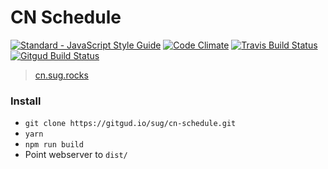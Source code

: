 # CN Schedule
[![Standard - JavaScript Style Guide](https://img.shields.io/badge/code%20style-standard-green.svg)](http://standardjs.com/)
[![Code Climate](https://img.shields.io/codeclimate/github/sugrocks/cn-schedule.svg)](https://codeclimate.com/github/sugrocks/cn-schedule)
[![Travis Build Status](https://travis-ci.org/sugrocks/cn-schedule.svg?branch=master)](https://travis-ci.org/sugrocks/cn-schedule)
[![Gitgud Build Status](https://gitgud.io/sug/cn-schedule/badges/master/build.svg)](https://gitgud.io/sug/cn-schedule/commits/master)


> [cn.sug.rocks](https://cn.sug.rocks/)


### Install

- `git clone https://gitgud.io/sug/cn-schedule.git`
- `yarn`
- `npm run build`
- Point webserver to `dist/`
